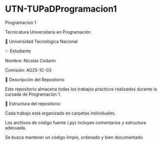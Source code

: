 # UTN-TUPaDProgramacion1

Programacion 1 

Tecnicatura Universitaria en Programación

📍 Universidad Tecnológica Nacional

✨ Estudiante

Nombre: Nicolas Codarin

Comisión: AG25-1C-03 

📂 Descripción del Repositorio

Este repositorio almacena todas los trabajos prácticos realizados durante la cursada de Programación 1.

📌 Estructura del repositorio:


Cada trabajo está organizado en carpetas individuales.

Los archivos de código fuente (.py) incluyen comentarios y estructura adecuada.

Se busca mantener un código limpio, ordenado y bien documentado.